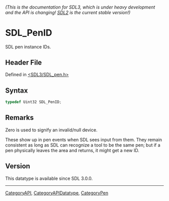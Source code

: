 ###### (This is the documentation for SDL3, which is under heavy development and the API is changing! [SDL2](https://wiki.libsdl.org/SDL2/) is the current stable version!)
# SDL_PenID

SDL pen instance IDs.

## Header File

Defined in [<SDL3/SDL_pen.h>](https://github.com/libsdl-org/SDL/blob/main/include/SDL3/SDL_pen.h)

## Syntax

```c
typedef Uint32 SDL_PenID;
```

## Remarks

Zero is used to signify an invalid/null device.

These show up in pen events when SDL sees input from them. They remain
consistent as long as SDL can recognize a tool to be the same pen; but if a
pen physically leaves the area and returns, it might get a new ID.

## Version

This datatype is available since SDL 3.0.0.

----
[CategoryAPI](CategoryAPI), [CategoryAPIDatatype](CategoryAPIDatatype), [CategoryPen](CategoryPen)

